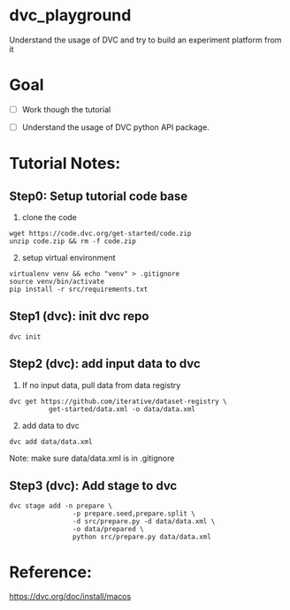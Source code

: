 # dvc_playground
Understand the usage of DVC and try to build an experiment platform from it

# Goal 

- [ ] Work though the tutorial
- [ ] Understand the usage of DVC python API package.


# Tutorial Notes:

## Step0: Setup tutorial code base

1. clone the code
```
wget https://code.dvc.org/get-started/code.zip
unzip code.zip && rm -f code.zip
```
2. setup virtual environment

```
virtualenv venv && echo "venv" > .gitignore
source venv/bin/activate
pip install -r src/requirements.txt
```
## Step1 (dvc): init dvc repo

```
dvc init
```

## Step2 (dvc): add input data to dvc

1. If no input data, pull data from data registry
```
dvc get https://github.com/iterative/dataset-registry \
          get-started/data.xml -o data/data.xml
```
2. add data to dvc
```
dvc add data/data.xml
```
Note: make sure data/data.xml is in .gitignore

## Step3 (dvc): Add stage to dvc
```
dvc stage add -n prepare \
                -p prepare.seed,prepare.split \
                -d src/prepare.py -d data/data.xml \
                -o data/prepared \
                python src/prepare.py data/data.xml
```
# Reference:

https://dvc.org/doc/install/macos